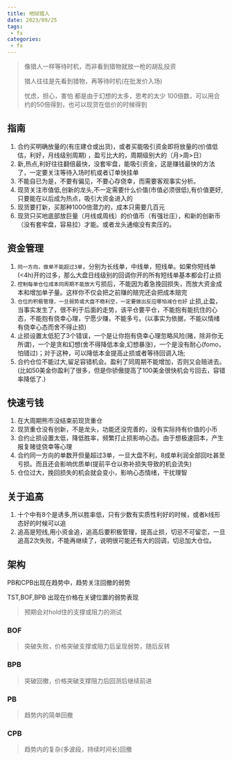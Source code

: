 ```yaml
---
title: 地狱猎人
date: 2023/09/25
tags:
 - fx
categories:
 - fx
---
```


> 像猎人一样等待时机，而非看到猎物就放一枪的胡乱投资
>
> 猎人往往是先看到猎物，再等待时机(在批发价入场)
>
> 忧虑，担心，害怕 都是由于幻想的太多，思考的太少
> 100倍数，可以用合约的50倍得到，也可以现货在低价的时候得到

## 指南
1. 合约买明确放量的(有庄建仓或出货)，或者买能吸引资金即将放量的(价值低估，利好，月线级别周期) ，盈亏比大的，周期级别大的（月>周>日）
2. 新,热点,利好往往翻倍最快，没套牢盘，能吸引资金，这是赚钱最快的方法了，一定要关注等待入场时机或者订单快挂单
3. 不能自已为是，不要有偏见，不要心存侥幸，而需要客观事实分析。
4. 现货关注市值低,创新的龙头,不一定需要什么价值(市值必须很低),有价值更好,只要能在以后成为热点，吸引大资金进入的
5. 现货要打新，买那种1000倍潜力的，成本只需要几百元
6. 现货只买地底部放巨量（月线或周线）的价值币（有强壮庄），和新的创新币（没有套牢盘，容易拉）才能。或者龙头通缩没有卖压的。


## 资金管理
1. `同一方向，做单不能超过3单`，分别为长线单，中线单，短线单。如果你短线单(<4h)开的过多，那么大盘日线级别的回调你开的所有短线单基本都会打止损
2. `控制每单仓位成本同周期不能放大`亏损后，不能因为着急挽回损失，而放大资金成本和增加单子量。这样你不仅会把之前赚的赔完还会把成本赔完
3. `仓位的积极管理，一旦弱势或大盘不稳利空，一定要做出反应哪怕减仓也好` 止损,止盈，当事实发生了，很不利于后面的走势，该平仓要平仓，不能抱有能抗住的心态，不能抱有侥幸心理，宁愿少赚，不能多亏。(以事实为依据，不能以情绪有侥幸心态而舍不得止损)
4. 止损设置太低犯了3个错误，一个是让你抱有侥幸心理忽略风险(赌，除非你无所谓)，一个是贪和幻想(舍不得降低本金,幻想暴涨)，一个是没有耐心(fomo，怕错过)；对于这种，可以降低本金提高止损或者等待回调入场;
5. 合约仓位不能过大,留足容错机会。盈利了同周期不能增加，否则又会赔进去。(比如50美金你盈利了很多，但是你骄傲提高了100美金很快机会亏回去，容错率降低了.)

## 快速亏钱
1. 在大周期熊市没结束前现货重仓
2. 现货重仓没有创新，不是龙头，功能还没完善的，没有实际持有价值的小币
3. 合约止损设置太低，降低胜率，频繁打止损影响心态。由于想极速回本，产生报复赌徒侥幸等心理
4. 合约同一方向的单数开但量超过3单，一旦大盘不利，8成单利润全部回吐甚至亏损。而且还会影响优质单(提前平仓以弥补损失导致的机会流失)
5. 仓位过大，挽回损失的机会就会变小，影响心态情绪，干扰理智


## 关于追高
1. 十个中有8个是诱多,所以胜率低，只有少数有实质性利好的时候，或者k线形态好的时候可以追
2. 追高是短线,用小资金追，追高后要积极管理，提高止损，切忌不可留恋，一旦追高2次失败，不能再继续了，说明很可能还有大的回调，切忌加大仓位。


##  架构

PB和CPB出现在趋势中，趋势关注回撤的弱势

TST,BOF,BPB 出现在价格在关键位置的弱势表现 

> 预期会对hold住的支撑或阻力的测试

### BOF

> 突破失败，价格突破支撑或阻力后呈现弱势，随后反转

### BPB

> 突破回撤，价格突破支撑阻力后回测后继续前进

### PB 

>  趋势内的简单回撤

### CPB

> 趋势内的复杂(多波段，持续时间长)回撤